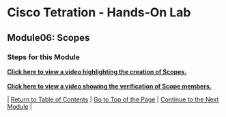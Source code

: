 # Cisco Tetration - Hands-On Lab
  
## Module06: Scopes
  

### Steps for this Module  

<a href="https://cisco-tetration-hol-content.s3.amazonaws.com/videos/05_scope_creation.mp4" style="font-weight:bold" title="Collection Rules Title">Click here to view a video highlighting the creation of Scopes.</a>
</br></br>
<a href="https://cisco-tetration-hol-content.s3.amazonaws.com/videos/06_scope_member_verify.mp4" style="font-weight:bold" title="Collection Rules Title">Click here to view a video showing the verification of Scope members.</a>


| [Return to Table of Contents](https://onstakinc.github.io/cisco-tetration-hol/labguide/) | [Go to Top of the Page](https://onstakinc.github.io/cisco-tetration-hol/labguide/module06/) | [Continue to the Next Module](https://onstakinc.github.io/cisco-tetration-hol/labguide/module07/) |